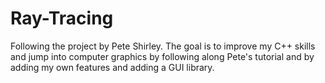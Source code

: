 # Ray-Tracing

Following the project by Pete Shirley. The goal is to improve my C++ skills and jump into computer graphics by following along Pete's tutorial and by adding my own features and adding a GUI library.
